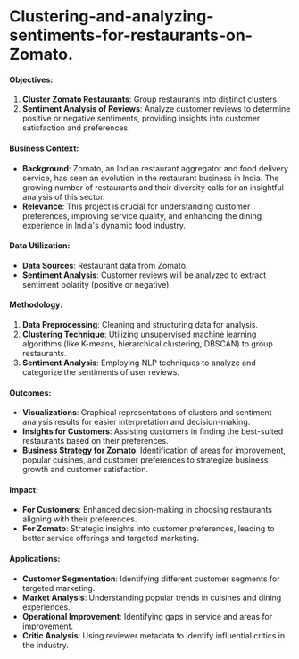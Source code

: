 # Clustering-and-analyzing-sentiments-for-restaurants-on-Zomato.
#### Objectives:

1.  **Cluster Zomato Restaurants**: Group restaurants into distinct clusters.
2.  **Sentiment Analysis of Reviews**: Analyze customer reviews to determine positive or negative sentiments, providing insights into customer satisfaction and preferences.

#### Business Context:

*   **Background**: Zomato, an Indian restaurant aggregator and food delivery service, has seen an evolution in the restaurant business in India. The growing number of restaurants and their diversity calls for an insightful analysis of this sector.
*   **Relevance**: This project is crucial for understanding customer preferences, improving service quality, and enhancing the dining experience in India's dynamic food industry.

#### Data Utilization:

*   **Data Sources**: Restaurant data from Zomato.
*   **Sentiment Analysis**: Customer reviews will be analyzed to extract sentiment polarity (positive or negative).

#### Methodology:

1.  **Data Preprocessing**: Cleaning and structuring data for analysis.
2.  **Clustering Technique**: Utilizing unsupervised machine learning algorithms (like K-means, hierarchical clustering, DBSCAN) to group restaurants.
3.  **Sentiment Analysis**: Employing NLP techniques to analyze and categorize the sentiments of user reviews.

#### Outcomes:

*   **Visualizations**: Graphical representations of clusters and sentiment analysis results for easier interpretation and decision-making.
*   **Insights for Customers**: Assisting customers in finding the best-suited restaurants based on their preferences.
*   **Business Strategy for Zomato**: Identification of areas for improvement, popular cuisines, and customer preferences to strategize business growth and customer satisfaction.

#### Impact:

*   **For Customers**: Enhanced decision-making in choosing restaurants aligning with their preferences.
*   **For Zomato**: Strategic insights into customer preferences, leading to better service offerings and targeted marketing.

#### Applications:

*   **Customer Segmentation**: Identifying different customer segments for targeted marketing.
*   **Market Analysis**: Understanding popular trends in cuisines and dining experiences.
*   **Operational Improvement**: Identifying gaps in service and areas for improvement.
*   **Critic Analysis**: Using reviewer metadata to identify influential critics in the industry.
